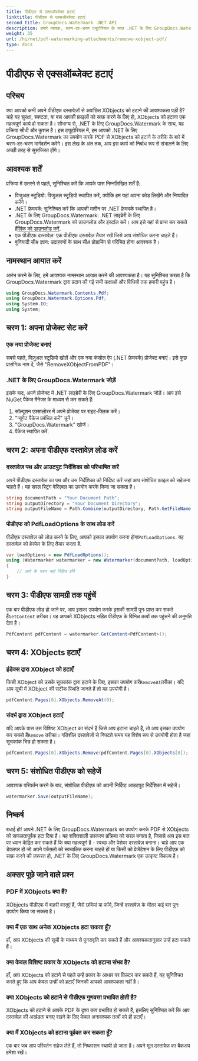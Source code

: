```yaml
---
title: पीडीएफ से एक्सऑब्जेक्ट हटाएं
linktitle: पीडीएफ से एक्सऑब्जेक्ट हटाएं
second_title: GroupDocs.Watermark .NET API
description: हमारे व्यापक, चरण-दर-चरण ट्यूटोरियल के साथ .NET के लिए GroupDocs.Watermark का उपयोग करके PDF से XObjects को आसानी से हटाने का तरीका जानें।
weight: 35
url: /hi/net/pdf-watermarking-attachments/remove-xobject-pdf/
type: docs
---
```

# पीडीएफ से एक्सऑब्जेक्ट हटाएं

## परिचय
क्या आपको कभी अपने पीडीएफ दस्तावेज़ों से अवांछित XObjects को हटाने की आवश्यकता पड़ी है? चाहे यह सुरक्षा, स्पष्टता, या बस आपकी फ़ाइलों को साफ़ करने के लिए हो, XObjects को हटाना एक महत्वपूर्ण कार्य हो सकता है। सौभाग्य से, .NET के लिए GroupDocs.Watermark के साथ, यह प्रक्रिया सीधी और कुशल है। इस ट्यूटोरियल में, हम आपको .NET के लिए GroupDocs.Watermark का उपयोग करके PDF से XObjects को हटाने के तरीके के बारे में चरण-दर-चरण मार्गदर्शन करेंगे। इस लेख के अंत तक, आप इस कार्य को निर्बाध रूप से संभालने के लिए अच्छी तरह से सुसज्जित होंगे।
## आवश्यक शर्तें
प्रक्रिया में उतरने से पहले, सुनिश्चित करें कि आपके पास निम्नलिखित शर्तें हैं:
- विजुअल स्टूडियो: विजुअल स्टूडियो स्थापित करें, क्योंकि हम यहां अपना कोड लिखेंगे और निष्पादित करेंगे।
- .NET फ्रेमवर्क: सुनिश्चित करें कि आपकी मशीन पर .NET फ्रेमवर्क स्थापित है।
-  .NET के लिए GroupDocs.Watermark: .NET लाइब्रेरी के लिए GroupDocs.Watermark को डाउनलोड और इंस्टॉल करें। आप इसे यहां से प्राप्त कर सकते हैं[लिंक को डाउनलोड करें](https://releases.groupdocs.com/Watermark/net/).
- एक पीडीएफ दस्तावेज़: एक पीडीएफ दस्तावेज़ तैयार रखें जिसे आप संशोधित करना चाहते हैं।
- बुनियादी सी# ज्ञान: उदाहरणों के साथ सी# प्रोग्रामिंग से परिचित होना आवश्यक है।
## नामस्थान आयात करें
आरंभ करने के लिए, हमें आवश्यक नामस्थान आयात करने की आवश्यकता है। यह सुनिश्चित करता है कि GroupDocs.Watermark द्वारा प्रदान की गई सभी कक्षाओं और विधियों तक हमारी पहुंच है।
```csharp
using GroupDocs.Watermark.Contents.Pdf;
using GroupDocs.Watermark.Options.Pdf;
using System.IO;
using System;
```
## चरण 1: अपना प्रोजेक्ट सेट करें
### एक नया प्रोजेक्ट बनाएं
सबसे पहले, विज़ुअल स्टूडियो खोलें और एक नया कंसोल ऐप (.NET फ्रेमवर्क) प्रोजेक्ट बनाएं। इसे कुछ प्रासंगिक नाम दें, जैसे "RemoveXObjectFromPDF"।
### .NET के लिए GroupDocs.Watermark जोड़ें
इसके बाद, अपने प्रोजेक्ट में .NET लाइब्रेरी के लिए GroupDocs.Watermark जोड़ें। आप इसे NuGet पैकेज मैनेजर के माध्यम से कर सकते हैं:
1. सॉल्यूशन एक्सप्लोरर में अपने प्रोजेक्ट पर राइट-क्लिक करें।
2. "न्यूगेट पैकेज प्रबंधित करें" चुनें।
3. "GroupDocs.Watermark" खोजें।
4. पैकेज स्थापित करें.
## चरण 2: अपना पीडीएफ दस्तावेज़ लोड करें
### दस्तावेज़ पथ और आउटपुट निर्देशिका को परिभाषित करें
अपने पीडीएफ दस्तावेज़ का पथ और उस निर्देशिका को निर्दिष्ट करें जहां आप संशोधित फ़ाइल को सहेजना चाहते हैं। यह सरल स्ट्रिंग वेरिएबल का उपयोग करके किया जा सकता है।
```csharp
string documentPath = "Your Document Path";
string outputDirectory = "Your Document Directory";
string outputFileName = Path.Combine(outputDirectory, Path.GetFileName(documentPath));
```
### पीडीएफ को PdfLoadOptions के साथ लोड करें
 पीडीएफ दस्तावेज़ को लोड करने के लिए, आपको इसका उपयोग करना होगा`PdfLoadOptions`. यह दस्तावेज़ को हेरफेर के लिए तैयार करता है.
```csharp
var loadOptions = new PdfLoadOptions();
using (Watermarker watermarker = new Watermarker(documentPath, loadOptions))
{
    // आगे के चरण यहां निहित होंगे
}
```
## चरण 3: पीडीएफ सामग्री तक पहुंचें
 एक बार पीडीएफ लोड हो जाने पर, आप इसका उपयोग करके इसकी सामग्री पुनः प्राप्त कर सकते हैं`GetContent` तरीका। यह आपको XObjects सहित पीडीएफ के विभिन्न तत्वों तक पहुंचने की अनुमति देता है।
```csharp
PdfContent pdfContent = watermarker.GetContent<PdfContent>();
```
## चरण 4: XObjects हटाएँ
### इंडेक्स द्वारा XObject को हटाएँ
 किसी XObject को उसके सूचकांक द्वारा हटाने के लिए, इसका उपयोग करें`RemoveAt`तरीका। यदि आप सूची में XObject की सटीक स्थिति जानते हैं तो यह उपयोगी है।
```csharp
pdfContent.Pages[0].XObjects.RemoveAt(0);
```
### संदर्भ द्वारा XObject हटाएँ
 यदि आपके पास उस विशिष्ट XObject का संदर्भ है जिसे आप हटाना चाहते हैं, तो आप इसका उपयोग कर सकते हैं`Remove` तरीका। गतिशील दस्तावेज़ों से निपटते समय यह विशेष रूप से उपयोगी होता है जहां सूचकांक भिन्न हो सकता है।
```csharp
pdfContent.Pages[0].XObjects.Remove(pdfContent.Pages[0].XObjects[0]);
```
## चरण 5: संशोधित पीडीएफ को सहेजें
आवश्यक परिवर्तन करने के बाद, संशोधित पीडीएफ को अपनी निर्दिष्ट आउटपुट निर्देशिका में सहेजें।
```csharp
watermarker.Save(outputFileName);
```
## निष्कर्ष
बधाई हो! आपने .NET के लिए GroupDocs.Watermark का उपयोग करके PDF से XObjects को सफलतापूर्वक हटा दिया है। यह शक्तिशाली उपकरण प्रक्रिया को सरल बनाता है, जिससे आप इस बात पर ध्यान केंद्रित कर सकते हैं कि क्या महत्वपूर्ण है - स्वच्छ और पेशेवर दस्तावेज़ बनाना। चाहे आप एक डेवलपर हों जो अपने वर्कफ़्लो को स्वचालित करना चाहते हों या किसी को प्रेजेंटेशन के लिए पीडीएफ़ को साफ़ करने की ज़रूरत हो, .NET के लिए GroupDocs.Watermark एक उत्कृष्ट विकल्प है।
## अक्सर पूछे जाने वाले प्रश्न
### PDF में XObjects क्या हैं?
XObjects पीडीएफ में बाहरी वस्तुएं हैं, जैसे छवियां या फॉर्म, जिन्हें दस्तावेज़ के भीतर कई बार पुन: उपयोग किया जा सकता है।
### क्या मैं एक साथ अनेक XObjects हटा सकता हूँ?
हाँ, आप XObjects की सूची के माध्यम से पुनरावृति कर सकते हैं और आवश्यकतानुसार उन्हें हटा सकते हैं।
### क्या केवल विशिष्ट प्रकार के XObjects को हटाना संभव है?
हाँ, आप XObjects को हटाने से पहले उन्हें प्रकार के आधार पर फ़िल्टर कर सकते हैं, यह सुनिश्चित करते हुए कि आप केवल उन्हीं को हटाएँ जिनकी आपको आवश्यकता नहीं है।
### क्या XObjects को हटाने से पीडीएफ गुणवत्ता प्रभावित होती है?
XObjects को हटाने से आपके PDF के दृश्य तत्व प्रभावित हो सकते हैं, इसलिए सुनिश्चित करें कि आप दस्तावेज़ की अखंडता बनाए रखने के लिए केवल अनावश्यक तत्वों को ही हटाएँ।
### क्या मैं XObjects को हटाना पूर्ववत कर सकता हूँ?
एक बार जब आप परिवर्तन सहेज लेते हैं, तो निष्कासन स्थायी हो जाता है। अपने मूल दस्तावेज़ का बैकअप हमेशा रखें।